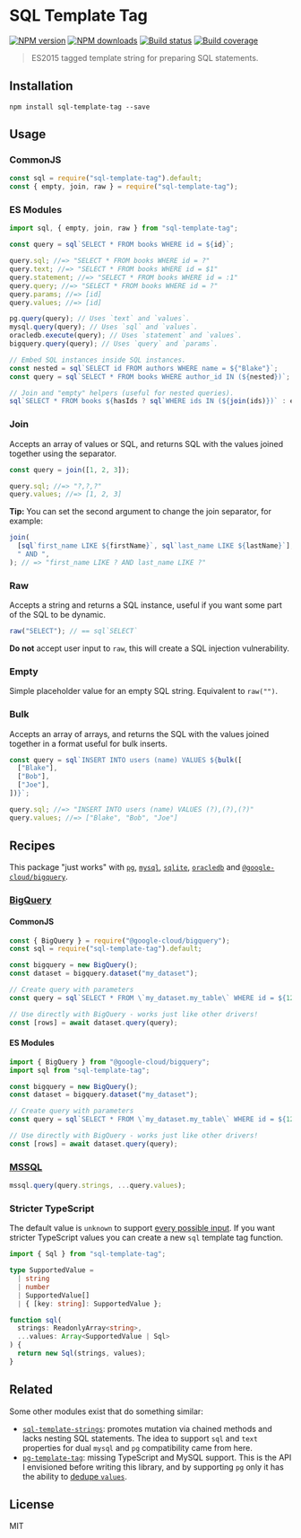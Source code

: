 # SQL Template Tag

[![NPM version][npm-image]][npm-url]
[![NPM downloads][downloads-image]][downloads-url]
[![Build status][build-image]][build-url]
[![Build coverage][coverage-image]][coverage-url]

> ES2015 tagged template string for preparing SQL statements.

## Installation

```
npm install sql-template-tag --save
```

## Usage

### CommonJS

```js
const sql = require("sql-template-tag").default;
const { empty, join, raw } = require("sql-template-tag");
```

### ES Modules

```js
import sql, { empty, join, raw } from "sql-template-tag";

const query = sql`SELECT * FROM books WHERE id = ${id}`;

query.sql; //=> "SELECT * FROM books WHERE id = ?"
query.text; //=> "SELECT * FROM books WHERE id = $1"
query.statement; //=> "SELECT * FROM books WHERE id = :1"
query.query; //=> "SELECT * FROM books WHERE id = ?"
query.params; //=> [id]
query.values; //=> [id]

pg.query(query); // Uses `text` and `values`.
mysql.query(query); // Uses `sql` and `values`.
oracledb.execute(query); // Uses `statement` and `values`.
bigquery.query(query); // Uses `query` and `params`.

// Embed SQL instances inside SQL instances.
const nested = sql`SELECT id FROM authors WHERE name = ${"Blake"}`;
const query = sql`SELECT * FROM books WHERE author_id IN (${nested})`;

// Join and "empty" helpers (useful for nested queries).
sql`SELECT * FROM books ${hasIds ? sql`WHERE ids IN (${join(ids)})` : empty}`;
```

### Join

Accepts an array of values or SQL, and returns SQL with the values joined together using the separator.

```js
const query = join([1, 2, 3]);

query.sql; //=> "?,?,?"
query.values; //=> [1, 2, 3]
```

**Tip:** You can set the second argument to change the join separator, for example:

```js
join(
  [sql`first_name LIKE ${firstName}`, sql`last_name LIKE ${lastName}`],
  " AND ",
); // => "first_name LIKE ? AND last_name LIKE ?"
```

### Raw

Accepts a string and returns a SQL instance, useful if you want some part of the SQL to be dynamic.

```js
raw("SELECT"); // == sql`SELECT`
```

**Do not** accept user input to `raw`, this will create a SQL injection vulnerability.

### Empty

Simple placeholder value for an empty SQL string. Equivalent to `raw("")`.

### Bulk

Accepts an array of arrays, and returns the SQL with the values joined together in a format useful for bulk inserts.

```js
const query = sql`INSERT INTO users (name) VALUES ${bulk([
  ["Blake"],
  ["Bob"],
  ["Joe"],
])}`;

query.sql; //=> "INSERT INTO users (name) VALUES (?),(?),(?)"
query.values; //=> ["Blake", "Bob", "Joe"]
```

## Recipes

This package "just works" with [`pg`](https://www.npmjs.com/package/pg), [`mysql`](https://www.npmjs.com/package/mysql), [`sqlite`](https://www.npmjs.com/package/sqlite), [`oracledb`](https://www.npmjs.com/package/node-oracledb) and [`@google-cloud/bigquery`](https://www.npmjs.com/package/@google-cloud/bigquery).

### [BigQuery](https://www.npmjs.com/package/@google-cloud/bigquery)

#### CommonJS

```js
const { BigQuery } = require("@google-cloud/bigquery");
const sql = require("sql-template-tag").default;

const bigquery = new BigQuery();
const dataset = bigquery.dataset("my_dataset");

// Create query with parameters
const query = sql`SELECT * FROM \`my_dataset.my_table\` WHERE id = ${123}`;

// Use directly with BigQuery - works just like other drivers!
const [rows] = await dataset.query(query);
```

#### ES Modules

```js
import { BigQuery } from "@google-cloud/bigquery";
import sql from "sql-template-tag";

const bigquery = new BigQuery();
const dataset = bigquery.dataset("my_dataset");

// Create query with parameters
const query = sql`SELECT * FROM \`my_dataset.my_table\` WHERE id = ${123}`;

// Use directly with BigQuery - works just like other drivers!
const [rows] = await dataset.query(query);
```

### [MSSQL](https://www.npmjs.com/package/mssql)

```js
mssql.query(query.strings, ...query.values);
```

### Stricter TypeScript

The default value is `unknown` to support [every possible input](https://github.com/blakeembrey/sql-template-tag/pull/26). If you want stricter TypeScript values you can create a new `sql` template tag function.

```ts
import { Sql } from "sql-template-tag";

type SupportedValue =
  | string
  | number
  | SupportedValue[]
  | { [key: string]: SupportedValue };

function sql(
  strings: ReadonlyArray<string>,
  ...values: Array<SupportedValue | Sql>
) {
  return new Sql(strings, values);
}
```

## Related

Some other modules exist that do something similar:

- [`sql-template-strings`](https://github.com/felixfbecker/node-sql-template-strings): promotes mutation via chained methods and lacks nesting SQL statements. The idea to support `sql` and `text` properties for dual `mysql` and `pg` compatibility came from here.
- [`pg-template-tag`](https://github.com/XeCycle/pg-template-tag): missing TypeScript and MySQL support. This is the API I envisioned before writing this library, and by supporting `pg` only it has the ability to [dedupe `values`](https://github.com/XeCycle/pg-template-tag/issues/5#issuecomment-386875336).

## License

MIT

[npm-image]: https://img.shields.io/npm/v/sql-template-tag
[npm-url]: https://npmjs.org/package/sql-template-tag
[downloads-image]: https://img.shields.io/npm/dm/sql-template-tag
[downloads-url]: https://npmjs.org/package/sql-template-tag
[build-image]: https://img.shields.io/github/actions/workflow/status/blakeembrey/sql-template-tag/ci.yml?branch=main
[build-url]: https://github.com/blakeembrey/sql-template-tag/actions/workflows/ci.yml?query=branch%3Amain
[coverage-image]: https://img.shields.io/codecov/c/gh/blakeembrey/sql-template-tag
[coverage-url]: https://codecov.io/gh/blakeembrey/sql-template-tag
